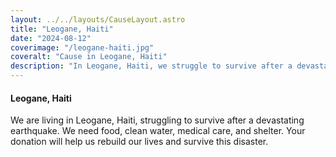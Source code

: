 ```yaml
---
layout: ../../layouts/CauseLayout.astro
title: "Leogane, Haiti"
date: "2024-08-12"
coverimage: "/leogane-haiti.jpg"
coveralt: "Cause in Leogane, Haiti"
description: "In Leogane, Haiti, we struggle to survive after a devastating earthquake destroyed our community."
---
```


#### Leogane, Haiti

We are living in Leogane, Haiti, struggling to survive after a devastating earthquake. We need food, clean water, medical care, and shelter. Your donation will help us rebuild our lives and survive this disaster.